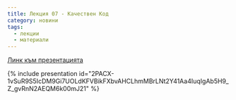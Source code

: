 ```yaml
---
title: Лекция 07 - Качествен Код
category: новини
tags:
  - лекции
  - материали
---
```


[Линк към презентацията](https://docs.google.com/presentation/d/1bAITgBuzQCVxwql4V3jUczvbOdX3fk-GeIg-yI0j_IQ/)

{% include presentation id="2PACX-1vSuR9S5IcDM9Gi7UOLdKFVBikFXbvAHCLhmMBrLNt2Y41Aa4IuqIgAb5H9_Z_gvRnN2AEQM6k00mJ21" %}
